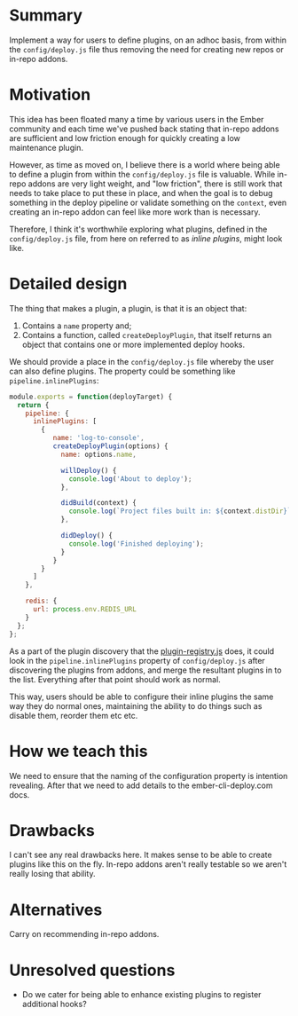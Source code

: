 # Summary

Implement a way for users to define plugins, on an adhoc basis, from within the `config/deploy.js` file thus removing the need for creating new repos or in-repo addons.


# Motivation

This idea has been floated many a time by various users in the Ember community and each time we've pushed back stating that in-repo addons are sufficient and low friction enough for quickly creating a low maintenance plugin.

However, as time as moved on, I believe there is a world where being able to define a plugin from within the `config/deploy.js` file is valuable. While in-repo addons are very light weight, and "low friction", there is still work that needs to take place to put these in place, and when the goal is to debug something in the deploy pipeline or validate something on the `context`, even creating an in-repo addon can feel like more work than is necessary.

Therefore, I think it's worthwhile exploring what plugins, defined in the `config/deploy.js` file, from here on referred to as *inline plugins*, might look like.


# Detailed design

The thing that makes a plugin, a plugin, is that it is an object that:

1. Contains a `name` property and;
2. Contains a function, called `createDeployPlugin`, that itself returns an object that contains one or more implemented deploy hooks.

We should provide a place in the `config/deploy.js` file whereby the user can also define plugins. The property could be something like `pipeline.inlinePlugins`:

```js
module.exports = function(deployTarget) {
  return {
    pipeline: {
      inlinePlugins: [
        {
           name: 'log-to-console',
           createDeployPlugin(options) {
             name: options.name,

             willDeploy() {
               console.log('About to deploy');
             },

             didBuild(context) {
               console.log(`Project files built in: ${context.distDir}`);
             },

             didDeploy() {
               console.log('Finished deploying');
             }
           }
        }
      ]
    },

    redis: {
      url: process.env.REDIS_URL
    }
  };
};
```

As a part of the plugin discovery that the [plugin-registry.js](https://github.com/ember-cli-deploy/ember-cli-deploy/blob/master/lib/models/plugin-registry.js) does, it could look in the `pipeline.inlinePlugins` property of `config/deploy.js` after discovering the plugins from addons, and merge the resultant plugins in to the list. Everything after that point should work as normal.

This way, users should be able to configure their inline plugins the same way they do normal ones, maintaining the ability to do things such as disable them, reorder them etc etc.


# How we teach this

We need to ensure that the naming of the configuration property is intention revealing. After that we need to add details to the ember-cli-deploy.com docs.


# Drawbacks

I can't see any real drawbacks here. It makes sense to be able to create plugins like this on the fly. In-repo addons aren't really testable so we aren't really losing that ability.


# Alternatives

Carry on recommending in-repo addons.


# Unresolved questions
- Do we cater for being able to enhance existing plugins to register additional hooks?

